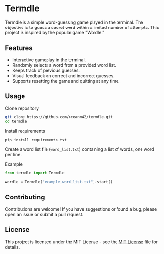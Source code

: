 # Termdle

Termdle is a simple word-guessing game played in the terminal. The objective is to guess a secret word within a limited number of attempts. This project is inspired by the popular game "Wordle."

## Features

- Interactive gameplay in the terminal.
- Randomly selects a word from a provided word list.
- Keeps track of previous guesses.
- Visual feedback on correct and incorrect guesses.
- Supports resetting the game and quitting at any time.

## Usage

Clone repository
```bash
git clone https://github.com/oceanm42/termdle.git
cd termdle
```

Install requirements
```bash
pip install requirements.txt
```

Create a word list file (`word_list.txt`) containing a list of words, one word per line.

Example
```python
from termdle import Termdle

wordle = Termdle("example_word_list.txt").start()
```

## Contributing

Contributions are welcome! If you have suggestions or found a bug, please open an issue or submit a pull request.

## License
This project is licensed under the MIT License - see the [MIT License](LICENSE) file for details.
